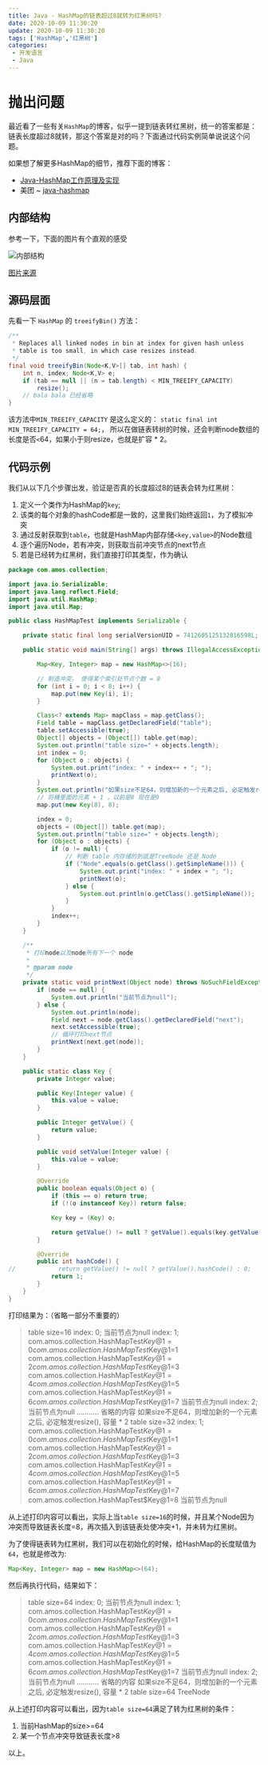 ```yaml
---
title: Java - HashMap的链表超过8就转为红黑树吗?
date: 2020-10-09 11:30:20
update: 2020-10-09 11:30:20
tags: ['HashMap','红黑树']
categories:
 - 开发语言
 - Java
---
```


# 抛出问题

最近看了一些有关` HashMap `的博客，似乎一提到链表转红黑树，统一的答案都是：链表长度超过8就转，那这个答案是对的吗？下面通过代码实例简单说说这个问题。

如果想了解更多HashMap的细节，推荐下面的博客：

- [Java-HashMap工作原理及实现](https://yikun.github.io/2015/04/01/Java-HashMap%E5%B7%A5%E4%BD%9C%E5%8E%9F%E7%90%86%E5%8F%8A%E5%AE%9E%E7%8E%B0/)
- 美团 ~ [java-hashmap](https://tech.meituan.com/2016/06/24/java-hashmap.html)

## 内部结构

参考一下，下面的图片有个直观的感受

![内部结构](https://raw.githubusercontent.com/panweii/MarkdownPhotos/master/CSDNBlogs/container/HashMap/HashMapDateStructure.jpg)

[图片来源](https://blog.csdn.net/panweiwei1994/article/details/77244920)

## 源码层面

先看一下 `HashMap` 的 `treeifyBin()` 方法：

```java
/**
 * Replaces all linked nodes in bin at index for given hash unless
 * table is too small, in which case resizes instead.
 */
final void treeifyBin(Node<K,V>[] tab, int hash) {
    int n, index; Node<K,V> e;
    if (tab == null || (n = tab.length) < MIN_TREEIFY_CAPACITY)
        resize();
    // bala bala 已经省略
}
```

该方法中`MIN_TREEIFY_CAPACITY` 是这么定义的： `static final int MIN_TREEIFY_CAPACITY = 64;`， 所以在做链表转树的时候，还会判断node数组的长度是否`<`64，如果小于则resize，也就是扩容 * 2。

## 代码示例

我们从以下几个步骤出发，验证是否真的长度超过8的链表会转为红黑树：

1. 定义一个类作为HashMap的`key`;
2. 该类的每个对象的hashCode都是一致的，这里我们始终返回`1`，为了模拟冲突
3. 通过反射获取到`table`，也就是HashMap内部存储`<key,value>`的Node数组
4. 逐个遍历Node，若有冲突，则获取当前冲突节点的next节点
5. 若是已经转为红黑树，我们直接打印其类型，作为确认

```java
package com.amos.collection;

import java.io.Serializable;
import java.lang.reflect.Field;
import java.util.HashMap;
import java.util.Map;

public class HashMapTest implements Serializable {

    private static final long serialVersionUID = 7412605125132816598L;

    public static void main(String[] args) throws IllegalAccessException, NoSuchFieldException {

        Map<Key, Integer> map = new HashMap<>(16);

        // 制造冲突， 使得某个索引处节点个数 = 8
        for (int i = 0; i < 8; i++) {
            map.put(new Key(i), i);
        }

        Class<? extends Map> mapClass = map.getClass();
        Field table = mapClass.getDeclaredField("table");
        table.setAccessible(true);
        Object[] objects = (Object[]) table.get(map);
        System.out.println("table size=" + objects.length);
        int index = 0;
        for (Object o : objects) {
            System.out.print("index: " + index++ + "; ");
            printNext(o);
        }
        System.out.println("如果size不足64，则增加新的一个元素之后, 必定触发resize(), 容量 * 2");
        // 将桶里面的元素 + 1 ，以前是8 现在是9
        map.put(new Key(8), 8);

        index = 0;
        objects = (Object[]) table.get(map);
        System.out.println("table size=" + objects.length);
        for (Object o : objects) {
            if (o != null) {
                // 判断 table 内存储的到底是TreeNode 还是 Node
                if ("Node".equals(o.getClass().getSimpleName())) {
                    System.out.print("index: " + index + "; ");
                    printNext(o);
                } else {
                    System.out.println(o.getClass().getSimpleName());
                }
            }
            index++;
        }
    }

    /**
     * 打印node以及node所有下一个 node
     *
     * @param node
     */
    private static void printNext(Object node) throws NoSuchFieldException, IllegalAccessException {
        if (node == null) {
            System.out.println("当前节点为null");
        } else {
            System.out.println(node);
            Field next = node.getClass().getDeclaredField("next");
            next.setAccessible(true);
            // 循环打印next节点
            printNext(next.get(node));
        }
    }

    public static class Key {
        private Integer value;

        public Key(Integer value) {
            this.value = value;
        }

        public Integer getValue() {
            return value;
        }

        public void setValue(Integer value) {
            this.value = value;
        }

        @Override
        public boolean equals(Object o) {
            if (this == o) return true;
            if (!(o instanceof Key)) return false;

            Key key = (Key) o;

            return getValue() != null ? getValue().equals(key.getValue()) : key.getValue() == null;
        }

        @Override
        public int hashCode() {
//            return getValue() != null ? getValue().hashCode() : 0;
            return 1;
        }
    }
}
```

打印结果为：（省略一部分不重要的）

>table size=16
index: 0; 当前节点为null
index: 1; com.amos.collection.HashMapTest$Key@1=0
com.amos.collection.HashMapTest$Key@1=1
com.amos.collection.HashMapTest$Key@1=2
com.amos.collection.HashMapTest$Key@1=3
com.amos.collection.HashMapTest$Key@1=4
com.amos.collection.HashMapTest$Key@1=5
com.amos.collection.HashMapTest$Key@1=6
com.amos.collection.HashMapTest$Key@1=7
当前节点为null
index: 2; 当前节点为null
........... 省略的内容
如果size不足64，则增加新的一个元素之后, 必定触发resize(), 容量 * 2
table size=32
index: 1; com.amos.collection.HashMapTest$Key@1=0
com.amos.collection.HashMapTest$Key@1=1
com.amos.collection.HashMapTest$Key@1=2
com.amos.collection.HashMapTest$Key@1=3
com.amos.collection.HashMapTest$Key@1=4
com.amos.collection.HashMapTest$Key@1=5
com.amos.collection.HashMapTest$Key@1=6
com.amos.collection.HashMapTest$Key@1=7
com.amos.collection.HashMapTest$Key@1=8
当前节点为null

从上述打印内容可以看出，实际上当`table size=16`的时候，并且某个Node因为冲突而导致链表长度=8，再次插入到该链表处使冲突+1，并未转为红黑树。

为了使得链表转为红黑树，我们可以在初始化的时候，给HashMap的长度赋值为`64`，也就是修改为:
```java
Map<Key, Integer> map = new HashMap<>(64);
```
然后再执行代码，结果如下：

>table size=64
index: 0; 当前节点为null
index: 1; com.amos.collection.HashMapTest$Key@1=0
com.amos.collection.HashMapTest$Key@1=1
com.amos.collection.HashMapTest$Key@1=2
com.amos.collection.HashMapTest$Key@1=3
com.amos.collection.HashMapTest$Key@1=4
com.amos.collection.HashMapTest$Key@1=5
com.amos.collection.HashMapTest$Key@1=6
com.amos.collection.HashMapTest$Key@1=7
当前节点为null
index: 2; 当前节点为null
........... 省略的内容
如果size不足64，则增加新的一个元素之后, 必定触发resize(), 容量 * 2
table size=64
TreeNode

从上述打印内容可以看出，因为`table size=64`满足了转为红黑树的条件：

1. 当前HashMap的size>=64
2. 某一个节点冲突导致链表长度>8

以上。
